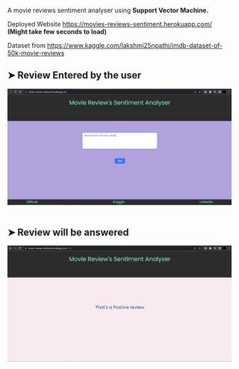 A movie reviews sentiment analyser using **Support Vector Machine.**

Deployed Website https://movies-reviews-sentiment.herokuapp.com/ **(Might take few seconds to load)**

Dataset from https://www.kaggle.com/lakshmi25npathi/imdb-dataset-of-50k-movie-reviews

<h2>➤ Review Entered by the user</h2>

![](templates/asking%20for%20the%20review.png)</br></br>

<h2>➤ Review will be answered</h2>

![](templates/answered%20review.png)
